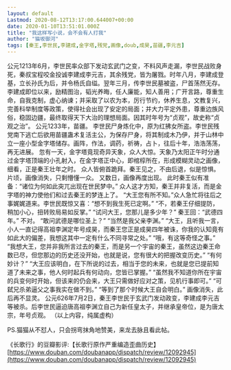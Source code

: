 ```yaml
---
layout: default
Lastmod: 2020-08-12T13:17:00.644007+00:00
date: 2020-01-10T13:51:01.000Z
title: "我这样写小说，会不会有人打我"
author: "猫坂御河"
tags: [秦王,李世民,李建成,金字塔,残党,画像,doub,成昊,苗疆,李元吉]
---
```


公元1213年6月，李世民率众部下发动玄武门之变，不料风声走漏，李世民战败身死，秦叔宝程咬金投诚李建成李元吉，其余残党，皆为屠戮。时年八月，李建成登基，立长孙氏为后，并令杨氏自缢。翌年三月，传李世民墓被盗，尸首荡然无存。 李建成即位以来，励精图治，韬光养晦，任人廉能，知人善用；广开言路，尊重生命，自我克制，虚心纳谏；并采取了以农为本，厉行节约，休养生息，文教复兴，完善科举制度等政策，使得社会出现了安定的局面；并大力平定外患，尊重边族风俗，稳固边疆，最终取得天下大治的理想局面。因其时年号为“贞观”，故史称“贞观之治”。 公元1233年，苗疆。 李世民尸身炼化中，原为红拂女所盗。李世民残党南下逃亡后欲用苗疆蛊术复活主公，为保存尸身，将其制成木乃伊，并于山林中立一座小型金字塔储存。画阵，作法，调药，祈祷，占卜，往后十年，浩浩荡荡，再无进展。 忽有一天，金字塔竟现奇异天象，众人大惊。天象乃太阳正午时分通过金字塔顶端的小孔射入，在金字塔正中心，即棺椁所在，形成模糊灵动之画像，细看，正是秦王壮年之时。 众人皆俯首跪拜。秦王见之，不由后退，似是惊惧。 片顷，画像消失，只剩懵懂一众。 又数日，画像再度出现。 此时秦王似有准备：“诸位为何如此突兀出现在世民梦中。” 众人这才方知，秦王并非复活，而是金字塔的神力使他们和过去秦王的梦连上了。 “大王您有所不知。”众人急忙将往后之事娓娓道来。李世民既惊又喜：“想不到我生死已定啊。” “不，若秦王仔细提防，稍加小心，扭转败局易如反掌。” “试问大王，您那儿是多少年？” 秦王回：“武德四年。” 不对。 “敢问武德是哪位圣上？” “当然是我父亲李渊。” “大王，且听我一言，小人一直记得高祖李渊定年号成昊，而秦王您正是成昊四年被诛，你我的认知竟有如此大的偏差，我想这其中一定有什么不同寻常之处。” “哦，有这等奇怪之事。” “我想大王，您并非我所言过去的秦王，而是另一个宇宙的秦王，虽然这边秦王命数已尽，但您那边的历史还没开始，也就是说，您有很大的把握改变历史。” “有何妙计？” “大王应该明白，在下所说的过去，相当于您的未来，也就是您已提前知道了未来之事，他人何时起兵有何动向，您皆已掌握。” “虽然我不知道你所在宇宙的兵变何时开始，但该来的仍会来，大王只需做好应对之策，见机行事即可。” “可弑兄杀弟逼父之事我实在做不到。” “等到了那个时候大王自会明白。” 画像消失，此后再不显灵。 公元626年7月2日，秦王李世民于玄武门发动政变，李建成李元吉等被杀。后李世民逼迫唐高祖李渊立自己为新任皇太子，并继承皇帝位，是为唐太宗，年号贞观。 （以上内容，纯属虚构）

PS.猫猫从不怼人，只会拐弯抹角地赞美，来龙去脉且看此帖。

《长歌行》的豆瓣影评:【长歌行原作严重编造歪曲历史】[https://www.douban.com/doubanapp/dispatch/review/12092945](https://www.douban.com/doubanapp/dispatch/review/12092945)

